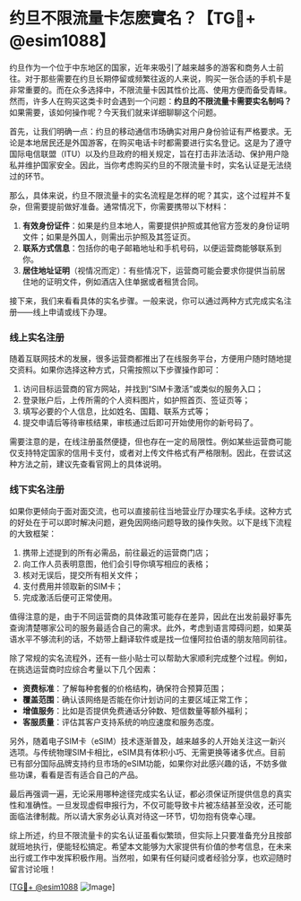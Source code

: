 # 约旦不限流量卡怎麽實名？【TG💪+ @esim1088】

约旦作为一个位于中东地区的国家，近年来吸引了越来越多的游客和商务人士前往。对于那些需要在约旦长期停留或频繁往返的人来说，购买一张合适的手机卡是非常重要的。而在众多选择中，不限流量卡因其性价比高、使用方便而备受青睐。然而，许多人在购买这类卡时会遇到一个问题：**约旦的不限流量卡需要实名制吗？** 如果需要，该如何操作呢？今天我们就来详细聊聊这个问题。

首先，让我们明确一点：约旦的移动通信市场确实对用户身份验证有严格要求。无论是本地居民还是外国游客，在购买电话卡时都需要进行实名登记。这是为了遵守国际电信联盟（ITU）以及约旦政府的相关规定，旨在打击非法活动、保护用户隐私并维护国家安全。因此，当你考虑购买约旦的不限流量卡时，实名认证是无法绕过的环节。

那么，具体来说，约旦不限流量卡的实名流程是怎样的呢？其实，这个过程并不复杂，但需要提前做好准备。通常情况下，你需要携带以下材料：

1. **有效身份证件**：如果是约旦本地人，需要提供护照或其他官方签发的身份证明文件；如果是外国人，则需出示护照及其签证页。
2. **联系方式信息**：包括你的电子邮箱地址和手机号码，以便运营商能够联系到你。
3. **居住地址证明**（视情况而定）：有些情况下，运营商可能会要求你提供当前居住地的证明文件，例如酒店入住单据或者租赁合同。

接下来，我们来看看具体的实名步骤。一般来说，你可以通过两种方式完成实名注册——线上申请或线下办理。

### 线上实名注册

随着互联网技术的发展，很多运营商都推出了在线服务平台，方便用户随时随地提交资料。如果你选择这种方式，只需按照以下步骤操作即可：

1. 访问目标运营商的官方网站，并找到“SIM卡激活”或类似的服务入口；
2. 登录账户后，上传所需的个人资料图片，如护照首页、签证页等；
3. 填写必要的个人信息，比如姓名、国籍、联系方式等；
4. 提交申请后等待审核结果，审核通过后即可开始使用你的新号码了。

需要注意的是，在线注册虽然便捷，但也存在一定的局限性。例如某些运营商可能仅支持特定国家的信用卡支付，或者对上传文件格式有严格限制。因此，在尝试这种方法之前，建议先查看官网上的具体说明。

### 线下实名注册

如果你更倾向于面对面交流，也可以直接前往当地营业厅办理实名手续。这种方式的好处在于可以即时解决问题，避免因网络问题导致的操作失败。以下是线下流程的大致框架：

1. 携带上述提到的所有必需品，前往最近的运营商门店；
2. 向工作人员表明意图，他们会引导你填写相应的表格；
3. 核对无误后，提交所有相关文件；
4. 支付费用并领取新的SIM卡；
5. 完成激活后便可正常使用。

值得注意的是，由于不同运营商的具体政策可能存在差异，因此在出发前最好事先查询清楚哪家公司的服务最适合自己的需求。此外，考虑到语言障碍问题，如果英语水平不够流利的话，不妨带上翻译软件或是找一位懂阿拉伯语的朋友陪同前往。

除了常规的实名流程外，还有一些小贴士可以帮助大家顺利完成整个过程。例如，在挑选运营商时应综合考量以下几个因素：

- **资费标准**：了解每种套餐的价格结构，确保符合预算范围；
- **覆盖范围**：确认该网络是否能在你计划访问的主要区域正常工作；
- **增值服务**：比如是否提供免费通话分钟数、短信数量等额外福利；
- **客服质量**：评估其客户支持系统的响应速度和服务态度。

另外，随着电子SIM卡（eSIM）技术逐渐普及，越来越多的人开始关注这一新兴选项。与传统物理SIM卡相比，eSIM具有体积小巧、无需更换等诸多优点。目前已有部分国际品牌支持约旦市场的eSIM功能，如果你对此感兴趣的话，不妨多做些功课，看看是否有适合自己的产品。

最后再强调一遍，无论采用哪种途径完成实名认证，都必须保证所提供信息的真实性和准确性。一旦发现虚假申报行为，不仅可能导致卡片被冻结甚至没收，还可能面临法律制裁。所以请大家务必认真对待这一环节，切勿抱有侥幸心理。

综上所述，约旦不限流量卡的实名认证虽看似繁琐，但实际上只要准备充分且按部就班地执行，便能轻松搞定。希望本文能够为大家提供有价值的参考信息，在未来出行或工作中发挥积极作用。当然啦，如果有任何疑问或者经验分享，也欢迎随时留言讨论哦！

[[TG💪+ @esim1088](https://t.me/s/esim1088) ![Image](https://i.postimg.cc/4NQfJmqS/Snipaste-2025-05-13-00-14-12.png)]